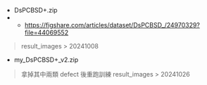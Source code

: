 - DsPCBSD+.zip
- * https://figshare.com/articles/dataset/DsPCBSD_/24970329?file=44069552
 > result_images > 20241008
- my_DsPCBSD+_v2.zip
 > 拿掉其中兩類 defect 後重跑訓練
 > result_images > 20241026
